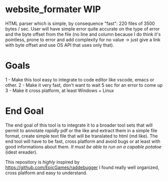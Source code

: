 # website_formater WIP
 HTML parser which is simple, by consequence "fast": 220 files of 3500 bytes / sec.
 User will have simple error quite accurate on the type of error and the byte offset from the file (no line and column because I do think it's pointless, prone to error and add complexity for no value -> just give a link with byte offset and use OS API that uses only that).
 
# Goals
1 - Make this tool easy to integrate to code editor like vscode, emacs or other.
2 - Make it very fast, don't want to wait 5 sec for an error to come up
3 - Make it cross platform, at least Windows + Linux

# End Goal 

The end goal of this tool is to integrate it to a broader tool sets that will permit to annotate *rapidly* pdf or the like and extract them in a simple file format, create simple text file that will be translated to html (md like).
The end tool will have to be fast, cross platform and avoid bugs or at least with good informations about them. *It must be able to run on a capable potatoe* (idest ereader).
 
This repository is *highly* inspired by https://github.com/EpicGames/raddebugger I found really well organized, cross platform and easy to understand.